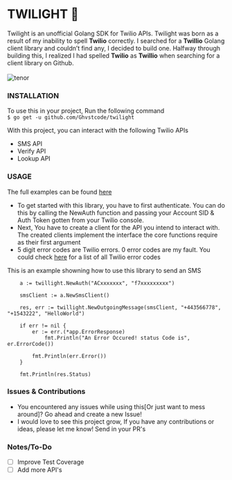 # TWILIGHT 🦅 
Twilight is an unofficial Golang SDK for Twilio APIs. Twilight was born as a result of my inability to spell **Twilio** correctly. I searched for a **Twillio** Golang client library and couldn’t find any, I decided to build one. Halfway through building this, I realized I had spelled **Twilio** as **Twillio** when searching for a client library on Github.<br>
<br>![tenor](https://user-images.githubusercontent.com/46195831/106745073-e9a7b180-6620-11eb-99a7-cf50694f2d63.gif)


### INSTALLATION
To use this in your project, Run the following command <br>
``$ go get -u github.com/Ghvstcode/twilight`` <br>

With this project, you can interact with the following Twilio APIs <br>
 * SMS API
 * Verify API
 * Lookup API

### USAGE
The full examples can be found [here](https://github.com/Ghvstcode/twilight/blob/main/examples/main.go)<br>

* To get started with this library, you have to first authenticate. You can do this by calling the NewAuth function and passing your Account SID & Auth Token gotten from your Twilio console.<br>
* Next, You have to create a client for the API you intend to interact with. The created clients implement the interface the core functions require as their first argument<br>
* 5 digit error codes are Twilio errors. 0 error codes are my fault. You could check [here](https://www.twilio.com/docs/api/errors) for a list of all Twilio error codes<br>

This is an example showning how to use this library to send an SMS<br>

```Golang
	a := twillight.NewAuth("ACxxxxxxx", "f7xxxxxxxxx")

	smsClient := a.NewSmsClient()

	res, err := twillight.NewOutgoingMessage(smsClient, "+443566778", "+1543222", "HelloWorld")

	if err != nil {
		er := err.(*app.ErrorResponse)
			fmt.Println("An Error Occured! status Code is", er.ErrorCode())
		
		fmt.Println(err.Error())
	}
	
	fmt.Println(res.Status)
  ```

### Issues & Contributions
* You encountered any issues while using this[Or just want to mess around]? Go ahead and create a new Issue!<br>
* I would love to see this project grow, If you have any contributions or ideas, please let me know! Send in your PR's
### Notes/To-Do 
- [ ] Improve Test Coverage
- [ ] Add more API's
